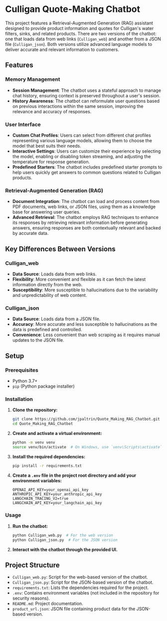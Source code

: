 # Culligan Quote-Making Chatbot

This project features a Retrieval-Augmented Generation (RAG) assistant designed to provide product information and quotes for Culligan's water filters, sinks, and related products. There are two versions of the chatbot: one that loads data from web links (`Culligan_web`) and another from a JSON file (`Culligan_json`). Both versions utilize advanced language models to deliver accurate and relevant information to customers.

## Features

### Memory Management
- **Session Management**: The chatbot uses a stateful approach to manage chat history, ensuring context is preserved throughout a user's session.
- **History Awareness**: The chatbot can reformulate user questions based on previous interactions within the same session, improving the relevance and accuracy of responses.

### User Interface
- **Custom Chat Profiles**: Users can select from different chat profiles representing various language models, allowing them to choose the model that best suits their needs.
- **Interactive Settings**: Users can customize their experience by selecting the model, enabling or disabling token streaming, and adjusting the temperature for response generation.
- **Predefined Starters**: The chatbot includes predefined starter prompts to help users quickly get answers to common questions related to Culligan products.

### Retrieval-Augmented Generation (RAG)
- **Document Integration**: The chatbot can load and process content from PDF documents, web links, or JSON files, using them as a knowledge base for answering user queries.
- **Advanced Retrieval**: The chatbot employs RAG techniques to enhance its responses by retrieving relevant information before generating answers, ensuring responses are both contextually relevant and backed by accurate data.

## Key Differences Between Versions

### Culligan_web
- **Data Source**: Loads data from web links.
- **Flexibility**: More convenient and flexible as it can fetch the latest information directly from the web.
- **Susceptibility**: More susceptible to hallucinations due to the variability and unpredictability of web content.

### Culligan_json
- **Data Source**: Loads data from a JSON file.
- **Accuracy**: More accurate and less susceptible to hallucinations as the data is predefined and controlled.
- **Convenience**: Less convenient than web scraping as it requires manual updates to the JSON file.

## Setup

### Prerequisites
- Python 3.7+
- `pip` (Python package installer)

### Installation

1. **Clone the repository:**

    ```sh
    git clone https://github.com/jpaltrin/Quote_Making_RAG_Chatbot.git
    cd Quote_Making_RAG_Chatbot
    ```

2. **Create and activate a virtual environment:**

    ```sh
    python -m venv venv
    source venv/bin/activate  # On Windows, use `venv\Scripts\activate`
    ```

3. **Install the required dependencies:**

    ```sh
    pip install -r requirements.txt
    ```

4. **Create a `.env` file in the project root directory and add your environment variables:**

    ```plaintext
    OPENAI_API_KEY=your_openai_api_key
    ANTHROPIC_API_KEY=your_anthropic_api_key
    LANGCHAIN_TRACING_V2=true
    LANGCHAIN_API_KEY=your_langchain_api_key
    ```

### Usage

1. **Run the chatbot:**

    ```sh
    python Culligan_web.py  # For the web version
    python Culligan_json.py  # For the JSON version
    ```

2. **Interact with the chatbot through the provided UI.**

## Project Structure

- `Culligan_web.py`: Script for the web-based version of the chatbot.
- `Culligan_json.py`: Script for the JSON-based version of the chatbot.
- `requirements.txt`: Lists the dependencies required for the project.
- `.env`: Contains environment variables (not included in the repository for security reasons).
- `README.md`: Project documentation.
- `product_url.json`: JSON file containing product data for the JSON-based version.

